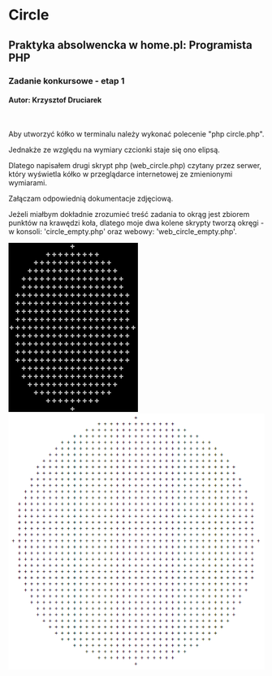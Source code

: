 # Circle
## Praktyka absolwencka w home.pl: Programista PHP

### Zadanie konkursowe - etap 1

#### Autor: Krzysztof Druciarek
<br>

Aby utworzyć kółko w terminalu należy wykonać polecenie "php circle.php".

Jednakże ze względu na wymiary czcionki staje się ono elipsą.

Dlatego napisałem drugi skrypt php (web_circle.php) czytany przez serwer, który wyświetla kółko w przeglądarce internetowej ze zmienionymi wymiarami.

Załączam odpowiednią dokumentacje zdjęciową.

Jeżeli miałbym dokładnie zrozumieć treść zadania to okrąg jest zbiorem punktów na krawędzi koła, dlatego moje dwa kolene skrypty tworzą okręgi - w konsoli: 'circle_empty.php' oraz webowy: 'web_circle_empty.php'.


![console_circle](https://github.com/kdruciarek/circle/blob/master/console_circle.png)
![web_circle](https://github.com/kdruciarek/circle/blob/master/web_circle.png)


